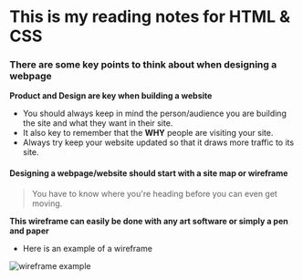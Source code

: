 # This is my reading notes for HTML & CSS

### There are some key points to think about when designing a webpage

**Product and Design are key when building a website**

* You should always keep in mind the person/audience you are building the site and what they want in their site. 
* It also key to remember that the **WHY** people are visiting your site.
* Always try keep your website updated so that it draws more traffic to its site. 

#### Designing a webpage/website should start with a site map or wireframe 
>You have to know where you're heading before you can even get moving. 

**This wireframe can easily be done with any art software or simply a pen and paper** 

* Here is an example of a wireframe 

![wireframe example](https://live.staticflickr.com/3440/3978139373_d9a0c34a96_b.jpg)